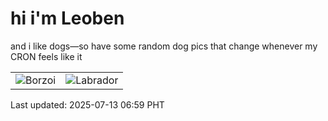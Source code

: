 # hi i'm Leoben

and i like dogs—so have some random dog pics that change whenever my CRON feels like it

|  |  |
|--------|----------|
| ![Borzoi](https://random-dog-vercel.vercel.app/api/random-borzoi?v=1752361147) | ![Labrador](https://random-dog-vercel.vercel.app/api/random-labrador?v=1752361147) |

Last updated: 2025-07-13 06:59 PHT
